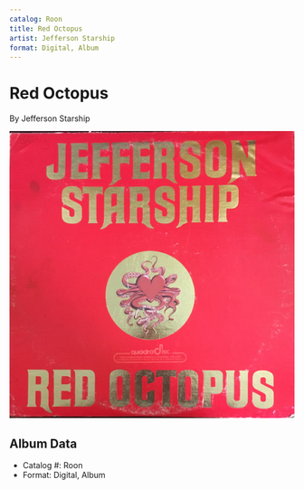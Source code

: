 ```yaml
---
catalog: Roon
title: Red Octopus
artist: Jefferson Starship
format: Digital, Album
---
```


# Red Octopus

By Jefferson Starship

![](../../assets/albumcovers/Jefferson_Starship-Red_Octopus.png)

## Album Data

- Catalog #: Roon
- Format: Digital, Album

